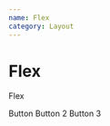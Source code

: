 ```yaml
---
name: Flex
category: Layout
---
```


# Flex

Flex

<base-knobs src="./components.json" tab="props" name="base-flex">
<base-flex>
<base-button>Button</base-button>
<base-button>Button 2</base-button>
<base-button>Button 3</base-button>
</base-flex>
</base-knobs>
